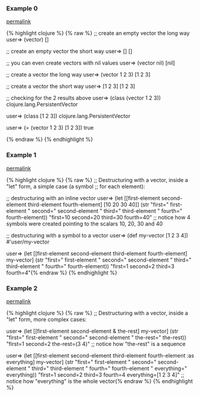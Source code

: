 ### Example 0
[permalink](#example-0)

{% highlight clojure %}
{% raw %}
;; create an empty vector the long way
user=> (vector)
[]

;; create an empty vector the short way
user=> []
[]

;; you can even create vectors with nil values
user=> (vector nil)
[nil]

;; create a vector the long way
user=> (vector 1 2 3)
[1 2 3]

;; create a vector the short way
user=> [1 2 3]
[1 2 3]

;; checking for the 2 results above
user=> (class (vector 1 2 3))
clojure.lang.PersistentVector

user=> (class [1 2 3])
clojure.lang.PersistentVector

user=> (= (vector 1 2 3) [1 2 3])
true

{% endraw %}
{% endhighlight %}


### Example 1
[permalink](#example-1)

{% highlight clojure %}
{% raw %}
;; Destructuring with a vector, inside a "let" form, a simple case (a symbol
;; for each element):

;; destructuring with an inline vector
user=> (let [[first-element second-element third-element fourth-element]
             [10 20 30 40]]
         (str "first=" first-element " second=" second-element
           " third=" third-element " fourth=" fourth-element))
"first=10 second=20 third=30 fourth=40"
;; notice how 4 symbols were created pointing to the scalars 10, 20, 30 and 40


;; destructuring with a symbol to a vector
user=> (def my-vector [1 2 3 4])
#'user/my-vector

user=> (let [[first-element second-element third-element fourth-element] my-vector]
         (str "first=" first-element " second=" second-element
           " third=" third-element " fourth=" fourth-element))
"first=1 second=2 third=3 fourth=4"{% endraw %}
{% endhighlight %}


### Example 2
[permalink](#example-2)

{% highlight clojure %}
{% raw %}
;; Destructuring with a vector, inside a "let" form, more complex cases:

user=> (let [[first-element second-element & the-rest] my-vector]
         (str "first=" first-element " second=" second-element "
           the-rest=" the-rest))
"first=1 second=2 the-rest=(3 4)"
;; notice how "the-rest" is a sequence

user=> (let [[first-element second-element third-element fourth-element
               :as everything]
             my-vector]
         (str "first=" first-element " second=" second-element "
           third=" third-element " fourth=" fourth-element "
           everything=" everything))
"first=1 second=2 third=3 fourth=4 everything=[1 2 3 4]"
;; notice how "everything" is the whole vector{% endraw %}
{% endhighlight %}


